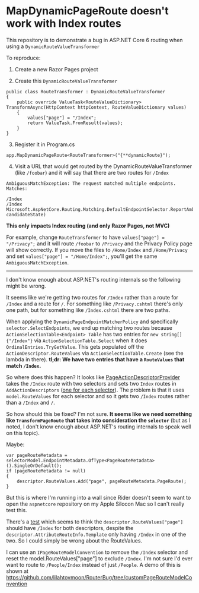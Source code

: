 # MapDynamicPageRoute doesn't work with Index routes

This repository is to demonstrate a bug in ASP.NET Core 6 routing when using a `DynamicRouteValueTransformer`

To reproduce:

1. Create a new Razor Pages project

2. Create this `DynamicRouteValueTransformer`

```
public class RouteTransformer : DynamicRouteValueTransformer
{   
    public override ValueTask<RouteValueDictionary> TransformAsync(HttpContext httpContext, RouteValueDictionary values)
    {   
        values["page"] = "/Index";
        return ValueTask.FromResult(values);
    }
}

```

3. Register it in Program.cs
```
app.MapDynamicPageRoute<RouteTransformer>("{**dynamicRoute}");
```

4. Visit a URL that would get routed by the DynamicRouteValueTransformer (like `/foobar`) and it will say that there are two routes for `/Index`

```
AmbiguousMatchException: The request matched multiple endpoints. Matches:

/Index
/Index
Microsoft.AspNetCore.Routing.Matching.DefaultEndpointSelector.ReportAmbiguity(CandidateState[] candidateState)
```

**This only impacts Index routing (and only Razor Pages, not MVC)**

For example, change `RouteTransformer` to have `values["page"] = "/Privacy";` and it will route `/foobar` to `/Privacy` and the Privacy Policy page will show correctly. If you move the files to `/Home/Index` and `/Home/Privacy` and set `values["page"] = "/Home/Index";`, you'll get the same `AmbiguousMatchException`.

------

I don't know enough about ASP.NET's routing internals so the following might be wrong.

It seems like we're getting two routes for `/Index` rather than a route for `/Index` and a route for `/`. For something like `/Privacy.cshtml` there's only one path, but for something like `/Index.cshtml` there are two paths.

When applying the `DynamicPageEndpointMatcherPolicy` and specifically `selector.SelectEndpoints`, we end up matching two routes because `ActionSelectionTable<Endpoint> Table` has two entries for `new string[] {"/Index"}` via `ActionSelectionTable.Select` when it does `OrdinalEntries.TryGetValue`. This gets populated off the `ActionDescriptor.RouteValues` via `ActionSelectionTable.Create` (see the lambda in there). **tl;dr: We have two entries that have a `RouteValues` that match `/Index`.**

So where does this happen? It looks like [PageActionDescriptorProvider](https://github.com/dotnet/aspnetcore/blob/main/src/Mvc/Mvc.RazorPages/src/Infrastructure/PageActionDescriptorProvider.cs) takes the `/Index` route with two selectors and sets two `Index` routes in `AddActionDescriptors` ([one for each selector](https://github.com/dotnet/aspnetcore/blob/main/src/Mvc/Mvc.RazorPages/src/Infrastructure/PageActionDescriptorProvider.cs#L110)). The problem is that it uses `model.RouteValues` for each selector and so it gets two `/Index` routes rather than a `/Index` and `/`.

So how should this be fixed? I'm not sure. **It seems like we need something like `TransformPageRoute` that takes into consideration the `selector`** (but as I noted, I don't know enough about ASP.NET's routing internals to speak well on this topic).

Maybe:

```
var pageRouteMetadata = selectorModel.EndpointMetadata.OfType<PageRouteMetadata>().SingleOrDefault();
if (pageRouteMetadata != null)
{
    descriptor.RouteValues.Add("page", pageRouteMetadata.PageRoute);
}

```

But this is where I'm running into a wall since Rider doesn't seem to want to open the `aspnetcore` repository on my Apple Silocon Mac so I can't really test this.

There's a [test](https://github.com/dotnet/aspnetcore/blob/main/src/Mvc/Mvc.RazorPages/test/Infrastructure/PageActionDescriptorProviderTest.cs#L332-L339) which seems to think the `descriptor.RouteValues["page"]` should have `/Index` for both descriptors, despite the `descriptor.AttributeRouteInfo.Template` only having `/Index` in one of the two. So I could simply be wrong about the RouteValues.

I can use an `IPageRouteModelConvention` to remove the `/Index` selector and reset the model.RouteValues["page"] to exclude `/Index`. I'm not sure I'd ever want to route to `/People/Index` instead of just `/People`. A demo of this is shown at https://github.com/lilahtovmoon/RouterBug/tree/customPageRouteModelConvention
